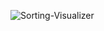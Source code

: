 ![Sorting-Visualizer](https://socialify.git.ci/Blastoise/Sorting-Visualizer/image?description=1&descriptionEditable=%F0%9F%9A%80%20%F0%9F%A7%91%F0%9F%8F%BB%E2%80%8D%F0%9F%92%BB%20Visualize%20sorting%20algos.&font=Inter&forks=1&issues=1&language=1&owner=1&pattern=Floating%20Cogs&pulls=1&stargazers=1&theme=Dark)
